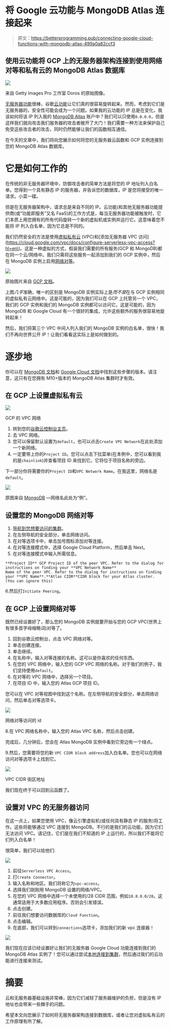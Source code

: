 # 将 Google 云功能与 MongoDB Atlas 连接起来

> 原文：<https://betterprogramming.pub/connecting-google-cloud-functions-with-mongodb-atlas-499a0a82ccf3>

## 使用云功能将 GCP 上的无服务器架构连接到使用网络对等和私有云的 MongoDB Atlas 数据库

![](img/5259b0c0919a529d0209eb55d4466b23.png)

来自 Getty Images Pro 工作室 Doros 的原始图像。

[无服务器功能](https://www.twilio.com/docs/glossary/what-is-serverless-architecture)很棒，谷歌[云功能](https://cloud.google.com/functions)让它们真的很容易旋转起来。然而，考虑到它们是无服务器的，安全性可能会成为一个问题。如果我的云功能的 IP 总是在变化，我该如何将该 IP 列入我的 [MongoDB Atlas](https://www.mongodb.com/cloud) 账户中？我们可以只使用`0.0.0.0`，但是这样我们就向攻击我们服务器的攻击者敞开了大门！我们需要一种方法来保护自己免受这些攻击者的攻击，同时仍然能够让我们的函数相互通信。

在今天的文章中，我们将向您展示如何将您的无服务器云函数和 GCP 实例连接到您的 MongoDB Atlas 数据库。

# 它是如何工作的

在传统的非无服务器环境中，防御攻击者的简单方法是将您的 IP 地址列入白名单。您得到一个具有静态 IP 的服务器，并告诉您的数据库，IP 是您将接受的唯一请求。小菜一碟。

但是在无服务器架构中，请求总是来自不同的 IP。云功能(和其他无服务器功能提供商(或“功能即服务”又名 FaaS)的工作方式是，每当无服务器功能被触发时，它们本质上用您拥有的所有代码旋转一个新的虚拟机或实例并运行它。这意味着您不能将 IP 列入白名单，因为它总是不同的。

我们仍然安全的方法是使用[虚拟私有云](https://en.wikipedia.org/wiki/Virtual_private_cloud) (VPC)和[添加无服务器 VPC 访问](https://cloud.google.com/vpc/docs/configure-serverless-vpc-access?hl=en\)。这是一种虚拟的方式，假装我们需要的所有服务(GCP 和 MongoDB)都在同一个云/网络中。我们只需将这些服务一起添加到我们的 GCP 实例中，然后在 MongoDB 实例上启用[网络对等](https://blog.stackpath.com/peering/)。

![](img/7d6534dcbe39fb11e329afa7e39b3094.png)

原始图片来自 [GCP 文档](https://cloud.google.com/vpc/docs/configure-serverless-vpc-access?hl=en)。

上图*几乎*准确，唯一的区别是 MongoDB 实例实际上是*而不是*在与 GCP 实例相同的虚拟私有云网络中。这是可能的，因为我们可以在 GCP 上托管另一个 VPC，我们的 GCP 实例和我们的 MongoDB 实例都可以访问它。这是可能的，因为 MongoDB 和 Google Cloud 有一个很好的集成，允许这些额外的服务很容易地旋转起来！

然后，我们将第三个 VPC 中间人列入我们的 MongoDB 实例的白名单，很快！我们不再向世界公开 IP！让我们看看这实际上是如何做到的。

# 逐步地

你可以在 [MongoDB 文档](https://docs.atlas.mongodb.com/security-vpc-peering/)和 [Google Cloud 文档](https://cloud.google.com/vpc/docs/vpc-peering)中找到这些步骤的版本。请注意，这只有在您拥有 M10+版本的 MongoDB Atlas 集群时才有效。

## 在 GCP 上设置虚拟私有云

![](img/71252972397438a118e51fb5d4837ed6.png)

GCP 的 VPC 网络

1.  转到您的[谷歌云控制台主页](https://console.cloud.google.com/)。
2.  去 VPC 网络。
3.  您可以保留默认设置为`default`，也可以点击`Create VPC Network`在此处添加一个新网络。
4.  一定要带上你的`Project ID`。您可以点击下拉菜单(在本例中，您可以看到我的是`chainlink`)并查看项目 ID 来找到它。它将位于项目名称的旁边。

下一部分你将需要你的`Project ID`和`VPC Network Name`。在我这里，网络名是`default`。

![](img/84b559ef73f2be34f976f9118c92c358.png)

原图来自 [MongoDB](https://docs.atlas.mongodb.com/security-vpc-peering/) —网络名此处为“例”。

## 设置您的 MongoDB 网络对等

1.  [导航到您想要访问的集群](https://cloud.mongodb.com/)。
2.  在左侧导航的安全部分，单击网络访问。
3.  在对等选项卡中，单击加号图标添加对等连接。
4.  在对等连接模式中，选择 Google Cloud Platform，然后单击 Next。
5.  在对等连接模式中输入所需信息。

```
**Project ID** GCP Project ID of the peer VPC. Refer to the dialog for instructions on finding your **VPC Network Name** 
Name of the peer VPC. Refer to the dialog for instructions on finding your **VPC Name**.**Atlas CIDR**CIDR block for your Atlas cluster. (You can ignore this)
```

6.然后打`Initiate Peering`。

## 在 GCP 上设置网络对等

既然已经设置好了，那么您的 MongoDB 实例就要开始与您的 GCP VPC(世界上有很多首字母缩略词)对等了。

1.  回到谷歌云控制台，点击 VPC 网络对等。
2.  单击创建连接。
3.  单击继续。
4.  在名称中，输入对等连接的名称。这可以是你喜欢的任何东西。
5.  在您的 VPC 网络中，输入您的 GCP VPC 网络的名称。对于我们的例子，我们坚持使用`default`。
6.  在对等的 VPC 网络中，选择另一个项目。
7.  在项目 ID 中，输入您的 Atlas GCP 项目 ID。

您可以在 VPC 对等视图中找到这个名称。在左侧导航的安全部分，单击网络访问，然后单击对等选项卡。

![](img/ec69280ca48e13bd6252dd0720202895.png)

网络对等访问的 id

8.在 VPC 网络名称中，输入您的 Atlas VPC 名称，然后点击创建。

完成后，几分钟后，您会在 Atlas MongoDB 实例中看到它旁边有一个绿点。

9.然后，您需要将您的新 `VPC CIDR block address`加入白名单。您也可以在网络访问对等选项卡上找到它。

![](img/8c295b3c737e53820a44164611aad254.png)

VPC CIDR 街区地址

我们现在终于可以回到云函数了。

## 设置对 VPC 的无服务器访问

在这一点上，如果您使用 VPC，像云引擎虚拟机(或任何具有静态 IP 的服务)将工作。这些将能够通过 VPC 连接到 MongoDB。不行的是我们的云功能，因为它们无法访问 VPC。请记住，它们是在我们不知道的 IP 上运行的，所以我们不能将它们列入白名单！

很简单，我们可以给他们:

![](img/cf49a56c001cb675f04abae6494f2667.png)

1.  前往`Serverless VPC Access`。
2.  打`Create Connector`。
3.  输入名称和地区。我们将称它为`vpc-access`。
4.  选择我们刚刚用 MongoDB 设置的网络/VPC。
5.  在您的 VPC 网络中选择一个未使用的/28 CIDR 范围，例如`10.8.0.0/28`。这通常适用于大多数应用程序。否则会引发错误。
6.  点击创建。
7.  前往我们想要访问数据库的`Cloud Function`。
8.  点击编辑。
9.  在底部，我们可以转到`connections`选项卡，添加我们的新 vpc 连接器！

![](img/0709b102cfaee832f5a1bca93196401d.png)

我们现在应该已经设置好让我们的无服务器 Google Cloud 功能连接到我们的 MongoDB Atlas 实例了！您可以通过尝试[本地连接到集群](https://docs.atlas.mongodb.com/connect-to-cluster/)，然后通过我们的云功能进行连接来测试。

# 摘要

云和无服务器基础设施非常棒，因为它们减轻了服务器维护的负担，但是没有 IP 地址也会带来一些棘手的问题。

希望本文向您展示了如何将无服务器架构连接到数据库，或者让您对虚拟私有云的工作原理有所了解。